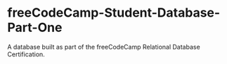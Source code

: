 # freeCodeCamp-Student-Database-Part-One
A database built as part of the freeCodeCamp Relational Database Certification.
